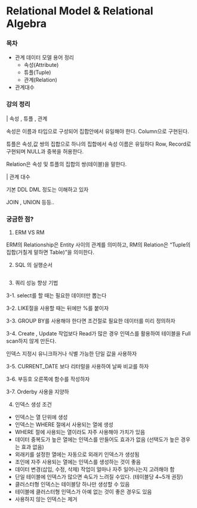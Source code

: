 # Relational Model & Relational Algebra

### 목차

* 관계 데이터 모델 용어 정리
  * 속성(Attribute)
  * 튜플(Tuple)
  * 관계(Relation)
* 관계대수

### 강의 정리

&#x20;\| 속성 , 튜플 , 관계

속성은 이름과 타입으로 구성되어 집합안에서 유일해야 한다. Column으로 구현된다.

튜플은 속성,값 쌍의 집합으로 하나의 집합에서 속성 이름은 유일하다 Row, Record로 구현되며 NULL과 중복을 허용한다.

Relation은 속성 및 튜플의 집합의 쌍(테이블)을 말한다.

&#x20;\| 관계 대수

기본 DDL DML 정도는 이해하고 있자&#x20;

JOIN , UNION 등등..

### 궁금한 점?

1. ERM VS RM

ERM의 Relationship은 Entity 사이의 관계를 의미하고, RM의 Relation은 “Tuple의 집합(거칠게 말하면 Table)”을 의미한다.

2. SQL 의 실행순서

<figure><img src="../.gitbook/assets/image (4).png" alt=""><figcaption></figcaption></figure>

3. 쿼리 성능 향상 기법

3-1. select를 할 때는 필요한 데이터만 뽑는다

3-2. LIKE절을 사용할 때는 뒤에만 %를 붙이자

3-3. GROUP BY를 사용해야 한다면 조건절로 필요한 데이터를 미리 정의하자

3-4. Create , Update 작업보다 Read가 많은 경우 인덱스를 활용하여 테이블을 Full scan하지 않게 만든다.&#x20;

인덱스 지정시 유니크하거나 식별 가능한 단일 값을 사용하자

3-5. CURRENT\_DATE 보다 리터럴을 사용하여 날짜 비교를 하자

3-6. 부등호 오른쪽에 함수를 작성하자

3-7. Orderby 사용을 지양하



4. 인덱스 생성 조건

* 인덱스는 열 단위에 생성
* 인덱스는 WHERE 절에서 사용되는 열에 생성
* WHERE 절에 사용되는 열이라도 자주 사용해야 가치가 있음
* 데이터 중복도가 높은 열에는 인덱스를 만들어도 효과가 없음 (선택도가 높은 경우는 효과 없음)
* 외래키를 설정한 열에는 자동으로 외래키 인덱스가 생성됨
* 조인에 자주 사용되는 열에는 인덱스를 생성하는 것이 좋음
* 데이터 변경(삽입, 수정, 삭제) 작업이 얼마나 자주 일어나는지 고려해야 함
* 단일 테이블에 인덱스가 많으면 속도가 느려질 수있다. (테이블당 4\~5개 권장)
* 클러스터형 인덱스는 테이블당 하나만 생성할 수 있음
* 테이블에 클러스터형 인덱스가 아예 없는 것이 좋은 경우도 있음
* 사용하지 않는 인덱스는 제거
